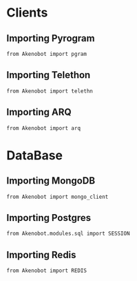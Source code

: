 # Clients
## Importing Pyrogram
```python3
from Akenobot import pgram
```
## Importing Telethon
```python3
from Akenobot import telethn
```
## Importing ARQ
```python3
from Akenobot import arq
```

# DataBase
## Importing MongoDB
```python3
from Akenobot import mongo_client
```
## Importing Postgres
```python3
from Akenobot.modules.sql import SESSION
```
## Importing Redis
```python3
from Akenobot import REDIS
```
